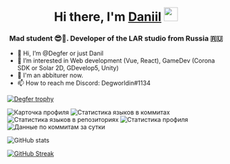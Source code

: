 <h1 align="center">Hi there, I'm <a href="https://vk.com/public_lar" target="_blank">Daniil</a> 
<img src="https://github.com/blackcater/blackcater/raw/main/images/Hi.gif" height="32"/></h1>
<h3 align="center">Mad student 😎🤪. Developer of the LAR studio from Russia 🇷🇺</h3>

- 👋 Hi, I’m @Degfer or just Danil
- 👀 I’m interested in Web development (Vue, React), GameDev (Corona SDK or Solar 2D, GDevelop5, Unity)
- 🌱 I'm an abbiturer now.
- 📫 How to reach me Discord: Degworldin#1134

[![Degfer trophy](https://github-profile-trophy.vercel.app/?username=Degfer&theme=onedark)](https://github.com/Degfer/github-profile-trophy)


![Карточка профиля](https://github-profile-summary-cards.vercel.app/api/cards/profile-details?username=Degfer&theme=monokai)
![Статистика языков в коммитах](https://github-profile-summary-cards.vercel.app/api/cards/most-commit-language?username=Degfer&theme=monokai)
![Статистика языков в репозиториях](https://github-profile-summary-cards.vercel.app/api/cards/repos-per-language?username=Degfer&theme=monokai)
![Статистика профиля](https://github-profile-summary-cards.vercel.app/api/cards/stats?username=Degfer&theme=monokai)
![Данные по коммитам за сутки](https://github-profile-summary-cards.vercel.app/api/cards/productive-time?username=Degfer&theme=monokai)


![GitHub stats](https://github-readme-stats.vercel.app/api?username=Degfer&show_icons=true&theme=radical)

[![GitHub Streak](https://github-readme-streak-stats.herokuapp.com/?user=Degfer&theme=dark)](https://git.io/streak-stats)

<!---
Degfer/Degfer is a ✨ special ✨ repository because its `README.md` (this file) appears on your GitHub profile.
You can click the Preview link to take a look at your changes.
--->

